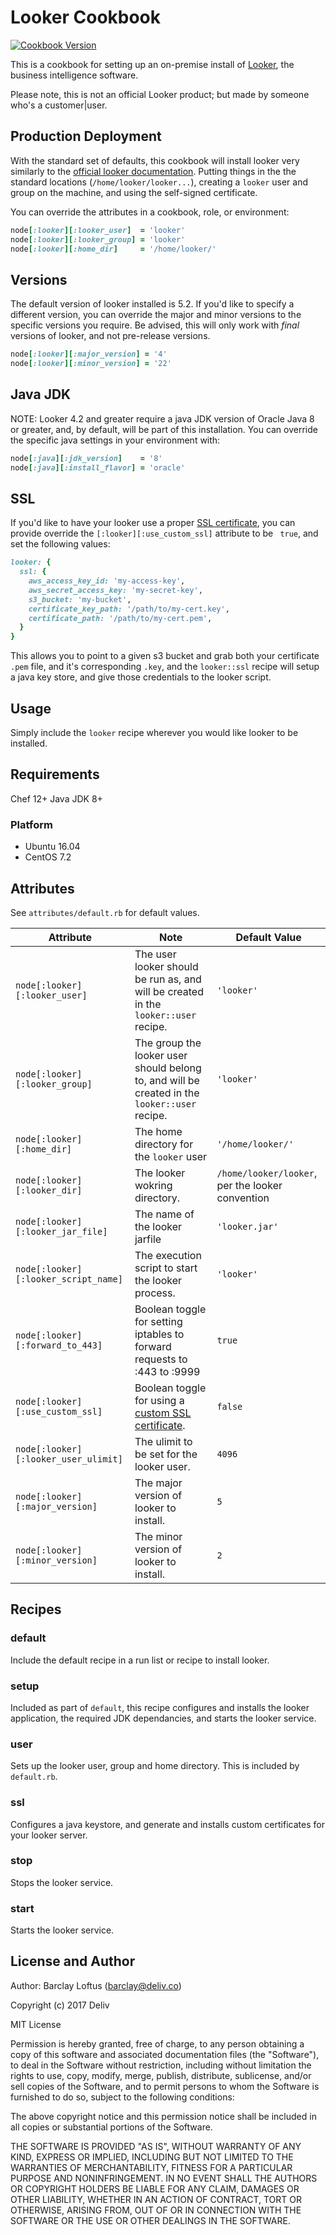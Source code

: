 Looker Cookbook
====

[![Cookbook Version](https://img.shields.io/cookbook/v/looker.svg)](https://community.opscode.com/cookbooks/looker)

This is a cookbook for setting up an on-premise install of [Looker](http://looker.com), the business intelligence software. 

Please note, this is not an official Looker product; but made by someone who's a customer|user. 


Production Deployment 
-----

With the standard set of defaults, this cookbook will install looker very similarly to the [official looker documentation](https://docs.looker.com/setup-and-management/on-prem-install). Putting things in the the standard locations (`/home/looker/looker...`),  creating a `looker` user and group on the machine, and using the self-signed certificate. 
 
You can override the attributes in a cookbook, role, or environment:

```ruby
node[:looker][:looker_user]  = 'looker'
node[:looker][:looker_group] = 'looker'
node[:looker][:home_dir]     = '/home/looker/'
```

Versions
----
The default version of looker installed is 5.2. If you'd like to specify a different version, you can override the major and minor versions to the specific versions you require. Be advised, this will only work with _final_ versions of looker, and not pre-release versions. 

```ruby
node[:looker][:major_version] = '4'
node[:looker][:minor_version] = '22'
```

Java JDK
-----
NOTE: Looker 4.2 and greater require a java JDK version of Oracle Java 8 or greater, and, by default, will be part of this installation. You can override the specific java settings in your environment with:

```ruby
node[:java][:jdk_version]    = '8'
node[:java][:install_flavor] = 'oracle'
```

SSL
-----
If you'd like to have your looker use a proper [SSL certificate](https://docs.looker.com/setup-and-management/on-prem-install/ssl-setup), you can provide override the `[:looker][:use_custom_ssl]` attribute to be ` true`, and set the following values: 

```ruby
looker: {
  ssl: {
    aws_access_key_id: 'my-access-key',
    aws_secret_access_key: 'my-secret-key',
    s3_bucket: 'my-bucket',
    certificate_key_path: '/path/to/my-cert.key',
    certificate_path: '/path/to/my-cert.pem',
  }
}
```

This allows you to point to a given s3 bucket and grab both your certificate `.pem` file, and it's corresponding `.key`, and the `looker::ssl` recipe will setup a java key store, and give those credentials to the looker script. 

Usage
-----

Simply include the `looker` recipe wherever you would like looker to be installed. 


Requirements
-----

Chef 12+
Java JDK 8+

### Platform

* Ubuntu 16.04
* CentOS 7.2

Attributes
-----

See `attributes/default.rb` for default values.

| Attribute  | Note | Default Value |
| ------------- | ------------- | ---------------------------|
| `node[:looker][:looker_user]`| The user looker should be run as, and will be created in the `looker::user` recipe. | `'looker'` |
|`node[:looker][:looker_group]`| The group the looker user should belong to, and will be created in the `looker::user` recipe. | `'looker'` |
|`node[:looker][:home_dir]` | The home directory for the `looker` user | `'/home/looker/'` |
|`node[:looker][:looker_dir]` | The looker wokring directory. | `/home/looker/looker`, per the looker convention |
|`node[:looker][:looker_jar_file]` | The name of the looker jarfile | `'looker.jar'` |
|`node[:looker][:looker_script_name]` |  The execution script to start the looker process. |  `'looker'` |
|`node[:looker][:forward_to_443]` | Boolean toggle for setting iptables to forward requests to :443 to :9999 | `true` | 
|`node[:looker][:use_custom_ssl]` | Boolean toggle for using a [custom SSL certificate](#ssl). | `false` |
|`node[:looker][:looker_user_ulimit]` | The ulimit to be set for the looker user. | `4096` |
|`node[:looker][:major_version]` | The major version of looker to install.| `5` |
|`node[:looker][:minor_version]` | The minor version of looker to install. | `2` | 


Recipes
-----

### default

Include the default recipe in a run list or recipe to install looker. 

### setup

Included as part of `default`, this recipe configures and installs the looker application, the required JDK dependancies, and starts the looker service. 

### user

Sets up the looker user, group and home directory. This is included by `default.rb`. 

### ssl

Configures a java keystore, and generate and installs custom certificates for your looker server.

### stop

Stops the looker service.

### start

Starts the looker service. 

License and Author
-----
Author: Barclay Loftus (<barclay@deliv.co>)

Copyright (c) 2017 Deliv


MIT License

Permission is hereby granted, free of charge, to any person obtaining a copy
of this software and associated documentation files (the "Software"), to deal
in the Software without restriction, including without limitation the rights
to use, copy, modify, merge, publish, distribute, sublicense, and/or sell
copies of the Software, and to permit persons to whom the Software is
furnished to do so, subject to the following conditions:

The above copyright notice and this permission notice shall be included in all
copies or substantial portions of the Software.

THE SOFTWARE IS PROVIDED "AS IS", WITHOUT WARRANTY OF ANY KIND, EXPRESS OR
IMPLIED, INCLUDING BUT NOT LIMITED TO THE WARRANTIES OF MERCHANTABILITY,
FITNESS FOR A PARTICULAR PURPOSE AND NONINFRINGEMENT. IN NO EVENT SHALL THE
AUTHORS OR COPYRIGHT HOLDERS BE LIABLE FOR ANY CLAIM, DAMAGES OR OTHER
LIABILITY, WHETHER IN AN ACTION OF CONTRACT, TORT OR OTHERWISE, ARISING FROM,
OUT OF OR IN CONNECTION WITH THE SOFTWARE OR THE USE OR OTHER DEALINGS IN THE
SOFTWARE.

